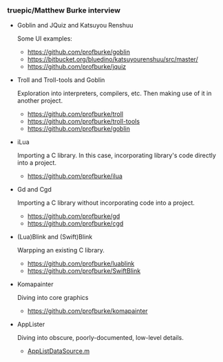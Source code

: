 ### truepic/Matthew Burke interview

- Goblin and JQuiz and Katsuyou Renshuu

  Some UI examples:
  
  - <https://github.com/profburke/goblin>
  - <https://bitbucket.org/bluedino/katsuyourenshuu/src/master/>
  - <https://github.com/profburke/jquiz>

- Troll and Troll-tools and Goblin

  Exploration into interpreters, compilers, etc. Then
  making use of it in another project.

  - <https://github.com/profburke/troll>
  - <https://github.com/profburke/troll-tools>
  - <https://github.com/profburke/goblin>


- iLua

  Importing a C library. In this case, incorporating
  library's code directly into a project.
  
  - <https://github.com/profburke/ilua>


- Gd and Cgd

  Importing a C library without incorporating code
  into a project.
  
  - <https://github.com/profburke/gd>
  - <https://github.com/profburke/cgd>
  

- (Lua)Blink and (Swift)Blink

  Warpping an existing C library.

  - <https://github.com/profburke/luablink>
  - <https://github.com/profburke/SwiftBlink>


- Komapainter

  Diving into core graphics
  
  - <https://github.com/profburke/komapainter>


- AppLister

    Diving into obscure, poorly-documented, low-level details.
    
    - [AppListDataSource.m](https://github.com/profburke/AppLister/blob/master/AppLister/AppListDataSource.m)
